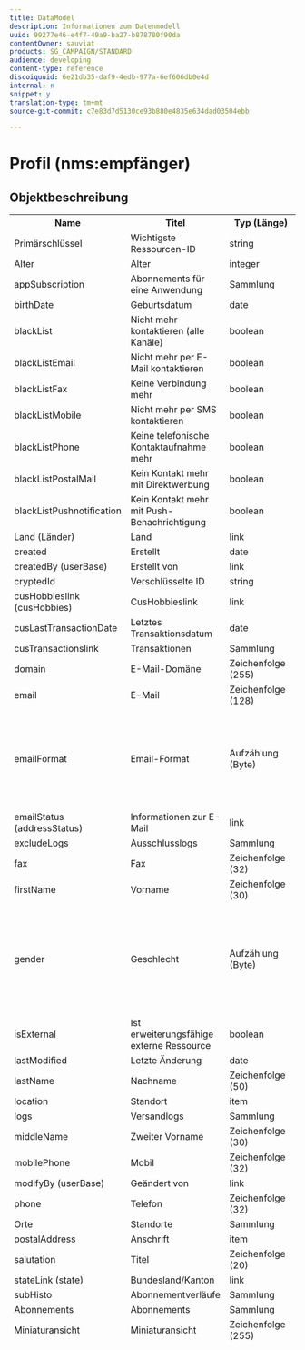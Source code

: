 ```yaml
---
title: DataModel
description: Informationen zum Datenmodell
uuid: 99277e46-e4f7-49a9-ba27-b878780f90da
contentOwner: sauviat
products: SG_CAMPAIGN/STANDARD
audience: developing
content-type: reference
discoiquuid: 6e21db35-daf9-4edb-977a-6ef606db0e4d
internal: n
snippet: y
translation-type: tm+mt
source-git-commit: c7e83d7d5130ce93b880e4835e634dad03504ebb

---
```



# Profil (nms:empfänger)

## Objektbeschreibung

<table>
               <tr>
                  <th>Name</th>
                  <th>Titel</th>
                  <th>Typ (Länge)</th>
                  <th>Enumeration-Werte</th>
               </tr>
               <tr>
                  <td>Primärschlüssel</td>
                  <td>Wichtigste Ressourcen-ID</td>
                  <td>string </td>
                  <td> </td>
               </tr>
               <tr>
                  <td>Alter</td>
                  <td>Alter</td>
                  <td>integer </td>
                  <td> </td>
               </tr>
               <tr>
                  <td>appSubscription</td>
                  <td>Abonnements für eine Anwendung</td>
                  <td>Sammlung </td>
                  <td> </td>
               </tr>
               <tr>
                  <td>birthDate</td>
                  <td>Geburtsdatum</td>
                  <td>date </td>
                  <td> </td>
               </tr>
               <tr>
                  <td>blackList</td>
                  <td>Nicht mehr kontaktieren (alle Kanäle)</td>
                  <td>boolean </td>
                  <td> </td>
               </tr>
               <tr>
                  <td>blackListEmail</td>
                  <td>Nicht mehr per E-Mail kontaktieren</td>
                  <td>boolean </td>
                  <td> </td>
               </tr>
               <tr>
                  <td>blackListFax</td>
                  <td>Keine Verbindung mehr</td>
                  <td>boolean </td>
                  <td> </td>
               </tr>
               <tr>
                  <td>blackListMobile</td>
                  <td>Nicht mehr per SMS kontaktieren</td>
                  <td>boolean </td>
                  <td> </td>
               </tr>
               <tr>
                  <td>blackListPhone</td>
                  <td>Keine telefonische Kontaktaufnahme mehr</td>
                  <td>boolean </td>
                  <td> </td>
               </tr>
               <tr>
                  <td>blackListPostalMail</td>
                  <td>Kein Kontakt mehr mit Direktwerbung</td>
                  <td>boolean </td>
                  <td> </td>
               </tr>
               <tr>
                  <td>blackListPushnotification</td>
                  <td>Kein Kontakt mehr mit Push-Benachrichtigung</td>
                  <td>boolean </td>
                  <td> </td>
               </tr>
               <tr>
                  <td>Land (Länder)</td>
                  <td>Land</td>
                  <td>link </td>
                  <td> </td>
               </tr>
               <tr>
                  <td>created</td>
                  <td>Erstellt</td>
                  <td>date </td>
                  <td> </td>
               </tr>
               <tr>
                  <td>createdBy (userBase)</td>
                  <td>Erstellt von</td>
                  <td>link </td>
                  <td> </td>
               </tr>
               <tr>
                  <td>cryptedId</td>
                  <td>Verschlüsselte ID</td>
                  <td>string </td>
                  <td> </td>
               </tr>
               <tr>
                  <td>cusHobbieslink (cusHobbies)</td>
                  <td>CusHobbieslink</td>
                  <td>link </td>
                  <td> </td>
               </tr>
               <tr>
                  <td>cusLastTransactionDate</td>
                  <td>Letztes Transaktionsdatum</td>
                  <td>date </td>
                  <td> </td>
               </tr>
               <tr>
                  <td>cusTransactionslink</td>
                  <td>Transaktionen</td>
                  <td>Sammlung </td>
                  <td> </td>
               </tr>
               <tr>
                  <td>domain</td>
                  <td>E-Mail-Domäne</td>
                  <td>Zeichenfolge (255)</td>
                  <td> </td>
               </tr>
               <tr>
                  <td>email</td>
                  <td>E-Mail</td>
                  <td>Zeichenfolge (128)</td>
                  <td> </td>
               </tr>
               <tr>
                  <td>emailFormat</td>
                  <td>Email-Format</td>
                  <td>Aufzählung (Byte) </td>
                  <td>
                     <ul>
                        <li>Text - Text - 1</li>
                        <li>HTML - html - 2</li>
                        <li>UNGÜLTIGER WERT - __Invalid_value__ - __Invalid_value__</li>
                        <li>unbekannt - unbekannt - 0</li>
                     </ul>
                  </td>
               </tr>
               <tr>
                  <td>emailStatus (addressStatus)</td>
                  <td>Informationen zur E-Mail</td>
                  <td>link </td>
                  <td> </td>
               </tr>
               <tr>
                  <td>excludeLogs</td>
                  <td>Ausschlusslogs</td>
                  <td>Sammlung </td>
                  <td> </td>
               </tr>
               <tr>
                  <td>fax</td>
                  <td>Fax</td>
                  <td>Zeichenfolge (32)</td>
                  <td> </td>
               </tr>
               <tr>
                  <td>firstName</td>
                  <td>Vorname</td>
                  <td>Zeichenfolge (30)</td>
                  <td> </td>
               </tr>
               <tr>
                  <td>gender</td>
                  <td>Geschlecht</td>
                  <td>Aufzählung (Byte) </td>
                  <td>
                     <ul>
                        <li>Nicht spezifiziert - unbekannt - 0</li>
                        <li>Männlich - 1</li>
                        <li>Weiblich - weiblich - 2</li>
                        <li>UNGÜLTIGER WERT - __Invalid_value__ - __Invalid_value__</li>
                     </ul>
                  </td>
               </tr>
               <tr>
                  <td>isExternal</td>
                  <td>Ist erweiterungsfähige externe Ressource</td>
                  <td>boolean </td>
                  <td> </td>
               </tr>
               <tr>
                  <td>lastModified</td>
                  <td>Letzte Änderung</td>
                  <td>date </td>
                  <td> </td>
               </tr>
               <tr>
                  <td>lastName</td>
                  <td>Nachname</td>
                  <td>Zeichenfolge (50)</td>
                  <td> </td>
               </tr>
               <tr>
                  <td>location</td>
                  <td>Standort</td>
                  <td>item </td>
                  <td> </td>
               </tr>
               <tr>
                  <td>logs</td>
                  <td>Versandlogs</td>
                  <td>Sammlung </td>
                  <td> </td>
               </tr>
               <tr>
                  <td>middleName</td>
                  <td>Zweiter Vorname</td>
                  <td>Zeichenfolge (30)</td>
                  <td> </td>
               </tr>
               <tr>
                  <td>mobilePhone</td>
                  <td>Mobil</td>
                  <td>Zeichenfolge (32)</td>
                  <td> </td>
               </tr>
               <tr>
                  <td>modifyBy (userBase)</td>
                  <td>Geändert von</td>
                  <td>link </td>
                  <td> </td>
               </tr>
               <tr>
                  <td>phone</td>
                  <td>Telefon</td>
                  <td>Zeichenfolge (32)</td>
                  <td> </td>
               </tr>
               <tr>
                  <td>Orte</td>
                  <td>Standorte</td>
                  <td>Sammlung </td>
                  <td> </td>
               </tr>
               <tr>
                  <td>postalAddress</td>
                  <td>Anschrift</td>
                  <td>item </td>
                  <td> </td>
               </tr>
               <tr>
                  <td>salutation</td>
                  <td>Titel</td>
                  <td>Zeichenfolge (20)</td>
                  <td> </td>
               </tr>
               <tr>
                  <td>stateLink (state)</td>
                  <td>Bundesland/Kanton</td>
                  <td>link </td>
                  <td> </td>
               </tr>
               <tr>
                  <td>subHisto</td>
                  <td>Abonnementverläufe</td>
                  <td>Sammlung </td>
                  <td> </td>
               </tr>
               <tr>
                  <td>Abonnements</td>
                  <td>Abonnements</td>
                  <td>Sammlung </td>
                  <td> </td>
               </tr>
               <tr>
                  <td>Miniaturansicht</td>
                  <td>Miniaturansicht</td>
                  <td>Zeichenfolge (255)</td>
                  <td> </td>
               </tr>
               <tr>
                  <td>timeZone</td>
                  <td>Zeitzone</td>
                  <td>Enumeration (Zeichenfolge) (64)</td>
                  <td>
                     <ul>
                        <li>(GMT-02:00) Mittelatlantik - Atlantic_South_Georgia - Atlantic/South_Georgia</li>
                        <li>(GMT+02:00) Amman - Asia_Amman - Asia/Amman</li>
                        <li>(GMT-03:00) Brasi - America_Sao_Paulo - Amerika/Sao_Paulo</li>
                        <li>(GMT+06:00) Astana, Dhaka - Asia_Dhaka - Asia/Dhaka</li>
                        <li>(GMT+06:00) Novossibirsk - Asia_Novosibirsk - Asia/Nowosibirsk</li>
                        <li>(GMT+02:00) Windhoek - Africa_Windhoek - Africa/Windhoek</li>
                        <li>(GMT+04:00) Caucasus, Erevan - Asia_Yerevan - Asia/Yerevan</li>
                        <li>(GMT-04:00) Manaus - America_Manaus - America/Manaus</li>
                        <li>(GMT+03:30) Teheran - Asia_Teheran - Asia/Teheran</li>
                        <li>(GMT+12:00) Auckland, Wellington - Pacific_Auckland - Pacific/Auckland</li>
                        <li>(GMT+02:00) Jerusalem - Asien_Jerusalem - Asien/Jerusalem</li>
                        <li>(GMT+03:00) Moskau, St. Petersburg, Wolgograd - Europa_Moskau - Europa/Moskau</li>
                        <li>(GMT+09:30) Adelaïde - Australia_Adelaide - Australien/Adelaide</li>
                        <li>(GMT+10:00) Canberra, Melbourne, Sydney - Australia_Canberra - Australien/Canberra</li>
                        <li>(GMT+08:00) Perth - Australia_Perth - Australia/Perth</li>
                        <li>(GMT+09:00) Jakoutsk - Asia_Jakutsk - Asia/Jakutsk</li>
                        <li>(GMT-10:00) Hawai - Pacific_Honolulu - Pacific/Honolulu</li>
                        <li>(GMT+04:00) Baku - Asia_Baku - Asia/Baku</li>
                        <li>(GMT+10:00) Wladiwostok - Asien_Wladiwostok - Asien/Wladiwostok</li>
                        <li>(GMT+09:00) Seoul - Asia_Seoul - Asia/Seoul</li>
                        <li>(GMT+01:00) Sarajevo, Skoplje, Sofia, Warschau, Zagreb - Europe_Sarajevo - Europe/Sarajevo</li>
                        <li>(GMT+04:00) Abu Dhabi, Muscat - Asia_Muscat - Asia/Muscat</li>
                        <li>(GMT+08:00) Kuala Lumpur, Singapur - Asia_Kuala_Lumpur - Asia/Kuala_Lumpur</li>
                        <li>(GMT+09:00) Osaka, Sapporo, Tokio - Asia_Tokyo - Asia/Tokyo</li>
                        <li>(GMT+10:00) Brisbane - Australia_Brisbane - Australia/Brisbane</li>
                        <li>(GMT+05:30) Sri Jaywerdenepura - Asia_Colombo - Asia/Colombo</li>
                        <li>(GMT+02:00) Harare, Pretoria - Africa_Harare - Africa/Harare</li>
                        <li>(GMT+08:00) Oulan-Bator - Asia_Ulan_Bator - Asia/Ulan_Bator</li>
                        <li>(GMT-02:00) Greenwich Mean Time minus 2 Stunden - GMT_m2 - ETC/GMT+2</li>
                        <li>(GMT-03:00) Greenwich Mean Time minus 3 Stunden - GMT_m3 - ETC/GMT+3</li>
                        <li>(GMT-01:00) Greenwich Mean Time minus 1 Stunde - GMT_m1 - ETC/GMT+1</li>
                        <li>(GMT-06:00) Greenwich Mean Time minus 6 Stunden - GMT_m6 - ETC/GMT+6</li>
                        <li>(GMT-07:00) Greenwich Mean Time minus 7 Stunden - GMT_m7 - ETC/GMT+7</li>
                        <li>(GMT-04:00) Mittlere Greenwich-Zeit minus 4 Stunden - GMT_m4 - ETC/GMT+4</li>
                        <li>(GMT) Casablanca - Africa_Casablanca - Africa/Casablanca</li>
                        <li>(GMT+05:30) Kalkutta, Chennai, Mumbai, Neu-Delhi - Asien_Kalkutta - Asien/Kalkutta</li>
                        <li>(GMT-11:00) Greenwich Mean Time minus 11 Stunden - GMT_m11 - ETC/GMT+11</li>
                        <li>(GMT-09:00) Greenwich Mean Time minus 9 Stunden - GMT_m9 - ETC/GMT+9</li>
                        <li>(GMT-03:30) Neufundland - Amerika_St_Johns - Amerika/St_Johns</li>
                        <li>(GMT+03:00) Greenwich Mean Time plus 3 Stunden - GMT_p3 - Etc/GMT-3</li>
                        <li>(GMT-04:30) Caracas - America_Caracas - America/Caracas</li>
                        <li>(GMT+01:00) Amsterdam, Berlin, Bern, Rom, Stockholm, Wien - Europa_Berlin - Europa/Berlin</li>
                        <li>(GMT-07:00) Chihuahua, La Paz, Mazatlan - America_Chihuahua - Amerika/Chihuahua</li>
                        <li>(GMT+03:00) Nairobi - Afrika_Nairobi - Afrika/Nairobi</li>
                        <li>(GMT-04:00) Asunción - America_Asuncion - America/Asuncion</li>
                        <li>(GMT+03:00) Bagdad - Asia_Bagdad - Asia/Bagdad</li>
                        <li>(GMT-10:00) Mittlere Greenwich-Zeit minus 10 Stunden - GMT_m10 - ETC/GMT+10</li>
                        <li>(GMT-03:00) Grönland - America_Godthab - Amerika/Godthab</li>
                        <li>(GMT+02:00) Damas - Asia_Damaskus - Asia/Damaskus</li>
                        <li>(GMT-11:00) Samoa - Pacific_Samoa - Pacific/Samoa</li>
                        <li>(GMT-05:00) Bogota, Lima, Quito - America_Bogota - America/Bogota</li>
                        <li>(GMT+01:00) Brüssel, Kopenhagen, Madrid, Paris - Europa_Paris - Europa/Paris</li>
                        <li>(GMT+08:00) Peking, Chongqing, Hong Kong, Urumqi - Asia_Shanghai - Asia/Shanghai</li>
                        <li>(GMT+12:00) Fidji - Pacific_Fiji - Pacific/Fidschi</li>
                        <li>(GMT+02:00) Athen, Istanbul, Minsk - Europa_Athen - Europa/Athen</li>
                        <li>(GMT+04:00) Tiflis - Asia_Tiflis - Asia/Tiflis</li>
                        <li>UNGÜLTIGER WERT - __Invalid_value__ - __Invalid_value__</li>
                        <li>(GMT+05:45) Katmandu - Asia_Katmandu - Asia/Katmandu</li>
                        <li>(GMT-05:00) Indiana (Osten) - America_Indianapolis - Amerika/Indianapolis</li>
                        <li>(GMT-01:00) Kap-Verde-Inseln - Atlantic_Cape_Verde - Atlantic/Kap_Verde</li>
                        <li>(GMT+04:00) Port Louis - Indian_Mauritius - Indian/Mauritius</li>
                        <li>(GMT+08:00) Taipeh - Asia_Taipei - Asia/Taipeh</li>
                        <li>(GMT+06:30) Rangoon - Asia_Rangoon - Asia/Rangoon</li>
                        <li>(GMT+11:00) Magadan, The Solomon Islands, New Caledonia - Pacific_Guadalcanal - Pacific/Guadalcanal</li>
                        <li>(GMT+02:00) Kairo - Afrika_Kairo - Afrika/Kairo</li>
                        <li>(GMT+05:00) Iekaterinburg - Asia_Yekaterinburg - Asia/Yekaterinburg</li>
                        <li>(GMT+08:00) Irkoutsk - Asia_Irkutsk - Asia/Irkutsk</li>
                        <li>(GMT+10:00) Guam, Port Moresby - Pacific_Guam - Pacific/Guam</li>
                        <li>(GMT-04:00) Atlantic Standard Time (Kanada) - America_Halifax - America/Halifax</li>
                        <li>(GMT) Greenwich meine Zeit - GMT - GMT</li>
                        <li>Standard - keine</li>
                        <li>(GMT-04:00) La Paz - America_La_Paz - America/La_Paz</li>
                        <li>(GMT-06:00) Guadalajara, Mexiko, Monterrey - America_Mexico_City - America/Mexico_City</li>
                        <li>(GMT+09:30) Darwin - Australia_Darwin - Australien/Darwin</li>
                        <li>(GMT-05:00) Est (Vereinigte Staaten und Kanada) - America_New_York - America/New_York</li>
                        <li>(GMT-05:00) Greenwich Mean Time minus 5 Stunden - GMT_m5 - ETC/GMT+5</li>
                        <li>(GMT+05:00) Islamabad, Karatschi, Tachkent - Asia_Karatschi - Asia/Karatschi</li>
                        <li>(GMT+03:00) Koweït, Riyad - Asia_Riad - Asia/Riad</li>
                        <li>(GMT-08:00) Mittlere Greenwich-Zeit minus 8 Stunden - GMT_m8 - ETC/GMT+8</li>
                        <li>(GMT-01:00) Die Azoren - Atlantik_Azoren - Atlantik/Azoren</li>
                        <li>(GMT+07:00) Bangkok, Hanoi, Djakarta - Asia_Bangkok - Asia/Bangkok</li>
                        <li>(GMT) Monrovia - Afrika_Monrovia - Afrika/Monrovia</li>
                        <li>(GMT-09:00) Alaska - America_Anchorage - Amerika/Anchorage</li>
                        <li>(GMT+01:00) Belgrad, Bratislava, Budapest, Ljubljana, Prag - Europa_Belgrad - Europa/Belgrad</li>
                        <li>(GMT) Reykjavik - Atlantic_Reykjavik - Atlantic/Reykjavik</li>
                        <li>(GMT+02:00) Bukarest - Europe_Bukarest - Europe/Bukarest</li>
                        <li>(GMT+05:00) Greenwich Mean Time plus 5 Stunden - GMT_p5 - Etc/GMT-5</li>
                        <li>(GMT+04:00) Greenwich Mean Time plus 4 Stunden - GMT_p4 - Etc/GMT-4</li>
                        <li>(GMT+07:00) Greenwich Mean Time plus 7 Stunden - GMT_p7 - Etc/GMT-7</li>
                        <li>(GMT+06:00) Greenwich Mean Time plus 6 Stunden - GMT_p6 - ETC/GMT-6</li>
                        <li>(GMT+01:00) Greenwich Mean Time plus 1 Stunde - GMT_p1 - Etc/GMT-1</li>
                        <li>(GMT-08:00) Pacific (United States and Canada) - America_Los_Angeles - America/Los_Angeles</li>
                        <li>(GMT+02:00) Greenwich Mean Time plus 2 Stunden - GMT_p2 - Etc/GMT-2</li>
                        <li>(GMT+07:00) Krasnoïarsk - Asia_Krasnojarsk - Asia/Krasnojarsk</li>
                        <li>(GMT+09:00) Greenwich Mean Time plus 9 Stunden - GMT_p9 - Etc/GMT-9</li>
                        <li>(GMT+08:00) Greenwich Mean Time plus 8 Stunden - GMT_p8 - ETC/GMT-8</li>
                        <li>(GMT+10:00) Hobart - Australia_Hobart - Australien/Hobart</li>
                        <li>(GMT+13:00) Nuku'alofa - Pacific_Tongatapu - Pacific/Tongatapu</li>
                        <li>(GMT-06:00) Mittelamerika - Amerika_Regina - Amerika/Regina</li>
                        <li>(GMT-03:00) Buenos Aires, Cayenne, Fortaleza - America_Buenos_Aires - America/Buenos_Aires</li>
                        <li>(GMT-07:00) Rocky Mountains (Vereinigte Staaten und Kanada) - America_Denver - America/Denver</li>
                        <li>(GMT+01:00) Zentralafrika - West - Afrika_Luanda - Afrika/Luanda</li>
                        <li>(GMT+02:00) Helsinki, Kiew, Riga, Sofia, Tallinn, Vilnius - Europe_Helsinki - Europa/Helsinki</li>
                        <li>(GMT) Mittlere Greenwich-Zeit: Dublin, Edinburgh, Lissabon, London - Europe_London - Europe/London</li>
                        <li>(GMT-07:00) Arizona - America_Phoenix - America/Phoenix</li>
                        <li>(GMT+02:00) Beirut - Asien_Beirut - Asien/Beirut</li>
                        <li>(GMT+04:30) Kabul - Asia_Kabul - Asia/Kabul</li>
                        <li>(GMT-06:00) Centre (Vereinigte Staaten und Kanada) - America_Chicago - America/Chicago</li>
                        <li>(GMT+11:00) Greenwich Mean Time plus 11 Stunden - GMT_p11 - Etc/GMT-11</li>
                        <li>(GMT+10:00) Greenwich Mean Time plus 10 Stunden - GMT_p10 - Etc/GMT-10</li>
                        <li>(GMT+13:00) Greenwich Mean Time plus 13 Stunden - GMT_p13 - Etc/GMT-13</li>
                        <li>(GMT+12:00) Greenwich Mean Time plus 12 Stunden - GMT_p12 - Etc/GMT-12</li>
                        <li>(GMT-04:00) Santiago - America_Santiago - America/Santiago</li>
                        <li>(GMT-03:00) Montevideo - America_Montevideo - America/Montevideo</li>
                        <li>(GMT-04:00) Cuiaba - America_Cuiaba - Amerika/Cuiaba</li>
                     </ul>
                  </td>
               </tr>
               <tr>
                  <td>title</td>
                  <td>Profil</td>
                  <td>Zeichenfolge (255)</td>
                  <td> </td>
               </tr>
               <tr>
                  <td>tracking</td>
                  <td>Trackinglogs</td>
                  <td>Sammlung </td>
                  <td> </td>
               </tr>
            </table>


## Filter


Geburtstag (Geburtstag)

<table>
<tr>
<th>Name</th>
<th>Typ</th>
</tr>
<tr>
<td>includeStart</td>
<td>boolean</td>
</tr>
<tr>
<td>previousUnitsValue</td>
<td>integer</td>
</tr>
<tr>
<td>nextUnitsValue</td>
<td>integer</td>
</tr>
<tr>
<td>endDay</td>
<td>date</td>
</tr>
<tr>
<td>genauigkeit</td>
<td>enumeration</td>
</tr>
<tr>
<td>relativeValue</td>
<td>string</td>
</tr>
<tr>
<td>Monat</td>
<td>date</td>
</tr>
<tr>
<td>operator</td>
<td>enumeration</td>
</tr>
<tr>
<td>includeEnd</td>
<td>boolean</td>
</tr>
<tr>
<td>endMonth</td>
<td>date</td>
</tr>
<tr>
<td>Typ</td>
<td>enumeration</td>
</tr>
<tr>
<td>Tag</td>
<td>date</td>
</tr>
</table>

per E-Mail (per E-Mail)

<table>
<tr>
<th>Name</th>
<th>Typ</th>
</tr>
<tr>
<td>email</td>
<td>string</td>
</tr>
</table>

Nach Schlüsseln (byKeysProfile)

<table>
<tr>
<th>Name</th>
<th>Typ</th>
</tr>
<tr>
<td>email</td>
<td>string</td>
</tr>
</table>

Nach Name oder E-Mail (von Text)

<table>
<tr>
<th>Name</th>
<th>Typ</th>
</tr>
<tr>
<td>text</td>
<td>string</td>
</tr>
</table>

Von statischem Publikum (von StaticAudience)

<table>
<tr>
<th>Name</th>
<th>Typ</th>
</tr>
<tr>
<td>Zielgruppe</td>
<td>link</td>
</tr>
</table>

Klickt (hasClickDelivery)

<table>
<tr>
<th>Name</th>
<th>Typ</th>
</tr>
<tr>
<td>lieferung</td>
<td>link</td>
</tr>
</table>

Geöffnet (hasOpenDelivery)

<table>
<tr>
<th>Name</th>
<th>Typ</th>
</tr>
<tr>
<td>lieferung</td>
<td>link</td>
</tr>
</table>

Profil (Profil)

<table>
<tr>
<th>Name</th>
<th>Typ</th>
</tr>
<tr>
<td>profile</td>
<td>link</td>
</tr>
</table>

Received (hasReceivedDelivery)

<table>
<tr>
<th>Name</th>
<th>Typ</th>
</tr>
<tr>
<td>lieferung</td>
<td>link</td>
</tr>
</table>

Abonnenten (Abonnenten)

<table>
<tr>
<th>Name</th>
<th>Typ</th>
</tr>
<tr>
<td>service</td>
<td>link</td>
</tr>
</table>